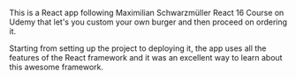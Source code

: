 This is a React app following Maximilian Schwarzmüller React 16 Course on Udemy that let's you custom your own burger and then proceed on ordering it.

Starting from setting up the project to deploying it, the app uses all the features of the React framework and it was an excellent way to learn about this awesome framework.

